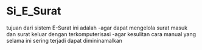 # Si_E_Surat


tujuan dari sistem E-Surat ini adalah -agar dapat mengelola surat masuk dan surat keluar dengan terkomputerisasi
                                      -agar kesulitan cara manual yang selama ini sering terjadi dapat dimininamalkan

